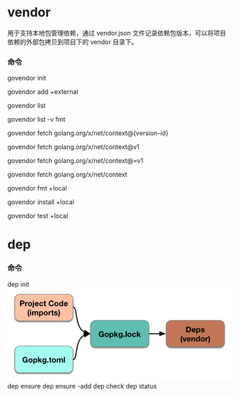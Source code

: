 # vendor
用于支持本地包管理依赖，通过 vendor.json 文件记录依赖包版本，可以将项目依赖的外部包拷贝到项目下的 vendor 目录下。
### 命令
govendor init

govendor add +external

govendor list

govendor list -v fmt

govendor fetch golang.org/x/net/context@{version-id}

govendor fetch golang.org/x/net/context@v1

govendor fetch golang.org/x/net/context@=v1

govendor fetch golang.org/x/net/context

govendor fmt +local

govendor install +local

govendor test +local
  
# dep

### 命令
dep init
![lock toml vendor 关系](./img/28968009-f49a4a6a-78eb-11e7-93cf-e695d45488da.14d8c0f3.png)
dep ensure
dep ensure -add 
dep check
dep status 
